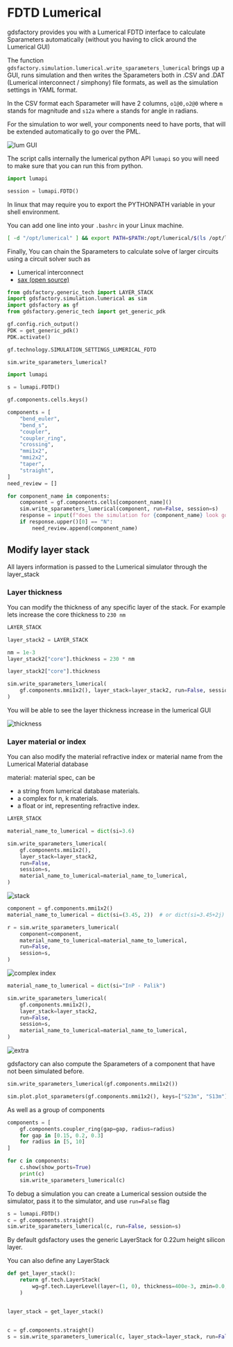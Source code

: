 <!-- #region -->
# FDTD Lumerical

gdsfactory provides you with a Lumerical FDTD interface to calculate Sparameters automatically  (without you having to click around the Lumerical GUI)

The function `gdsfactory.simulation.lumerical.write_sparameters_lumerical` brings up a GUI, runs simulation and then writes the Sparameters both in .CSV and .DAT (Lumerical interconnect / simphony) file formats, as well as the simulation settings in YAML format.

In the CSV format each Sparameter will have 2 columns, `o1@0,o2@0` where `m` stands for magnitude and `s12a` where `a` stands for angle in radians.

For the simulation to wor well, your components need to have ports, that will be extended automatically to go over the PML.

![lum GUI](https://i.imgur.com/dHAzZRw.png)


The script calls internally the lumerical python API `lumapi` so you will need to make sure that you can run this from python.

```python
import lumapi

session = lumapi.FDTD()
```

In linux that may require you to export the PYTHONPATH variable in your shell environment.

You can add one line into your `.bashrc` in your Linux machine.


```bash
[ -d "/opt/lumerical" ] && export PATH=$PATH:/opt/lumerical/$(ls /opt/lumerical)/bin && export PYTHONPATH=/opt/lumerical/$(ls /opt/lumerical)/api/python
```


Finally, You can chain the Sparameters to calculate solve of larger circuits using a circuit solver such as

- Lumerical interconnect
- [sax (open source)](https://sax.readthedocs.io/en/latest/index.html)

<!-- #endregion -->

```python
from gdsfactory.generic_tech import LAYER_STACK
import gdsfactory.simulation.lumerical as sim
import gdsfactory as gf
from gdsfactory.generic_tech import get_generic_pdk

gf.config.rich_output()
PDK = get_generic_pdk()
PDK.activate()

gf.technology.SIMULATION_SETTINGS_LUMERICAL_FDTD
```

```python
sim.write_sparameters_lumerical?
```

```python
import lumapi

s = lumapi.FDTD()
```

```python
gf.components.cells.keys()
```

```python
components = [
    "bend_euler",
    "bend_s",
    "coupler",
    "coupler_ring",
    "crossing",
    "mmi1x2",
    "mmi2x2",
    "taper",
    "straight",
]
need_review = []

for component_name in components:
    component = gf.components.cells[component_name]()
    sim.write_sparameters_lumerical(component, run=False, session=s)
    response = input(f"does the simulation for {component_name} look good? (y/n)")
    if response.upper()[0] == "N":
        need_review.append(component_name)
```

<!-- #region -->
## Modify layer stack

All layers information is passed to the Lumerical simulator through the layer_stack


### Layer thickness

You can modify the thickness of any specific layer of the stack. For example lets increase the core thickness to `230 nm`
<!-- #endregion -->

```python
LAYER_STACK
```

```python
layer_stack2 = LAYER_STACK
```

```python
nm = 1e-3
layer_stack2["core"].thickness = 230 * nm
```

```python
layer_stack2["core"].thickness
```

```python
sim.write_sparameters_lumerical(
    gf.components.mmi1x2(), layer_stack=layer_stack2, run=False, session=s
)
```

You will be able to see the layer thickness increase in the lumerical GUI

![thickness](https://i.imgur.com/Hxe7BuC.png)

<!-- #region -->
### Layer material or index

You can also modify the material refractive index or material name from the Lumerical Material database


material: material spec, can be

-  a string from lumerical database materials.
-  a complex for n, k materials.
-  a float or int, representing refractive index.

<!-- #endregion -->

```python
LAYER_STACK
```

```python
material_name_to_lumerical = dict(si=3.6)

sim.write_sparameters_lumerical(
    gf.components.mmi1x2(),
    layer_stack=layer_stack2,
    run=False,
    session=s,
    material_name_to_lumerical=material_name_to_lumerical,
)
```

![stack](https://i.imgur.com/ywfnH6h.png)

```python
component = gf.components.mmi1x2()
material_name_to_lumerical = dict(si=(3.45, 2))  # or dict(si=3.45+2j)

r = sim.write_sparameters_lumerical(
    component=component,
    material_name_to_lumerical=material_name_to_lumerical,
    run=False,
    session=s,
)
```

![complex index](https://i.imgur.com/Tbv1Mbb.png)

```python
material_name_to_lumerical = dict(si="InP - Palik")

sim.write_sparameters_lumerical(
    gf.components.mmi1x2(),
    layer_stack=layer_stack2,
    run=False,
    session=s,
    material_name_to_lumerical=material_name_to_lumerical,
)
```

![extra](https://i.imgur.com/75IR6fa.png)


gdsfactory can also compute the Sparameters of a component that have not been simulated before.

```python
sim.write_sparameters_lumerical(gf.components.mmi1x2())
```

```python
sim.plot.plot_sparameters(gf.components.mmi1x2(), keys=["S23m", "S13m"], logscale=True)
```

As well as a group of components

```python
components = [
    gf.components.coupler_ring(gap=gap, radius=radius)
    for gap in [0.15, 0.2, 0.3]
    for radius in [5, 10]
]

for c in components:
    c.show(show_ports=True)
    print(c)
    sim.write_sparameters_lumerical(c)
```

To debug a simulation you can create a Lumerical session outside the simulator, pass it to the simulator, and use `run=False` flag

```python
s = lumapi.FDTD()
c = gf.components.straight()
sim.write_sparameters_lumerical(c, run=False, session=s)
```


By default gdsfactory uses the generic LayerStack for 0.22um height silicon layer.

You can also define any LayerStack


```python
def get_layer_stack():
    return gf.tech.LayerStack(
        wg=gf.tech.LayerLevel(layer=(1, 0), thickness=400e-3, zmin=0.0, material="sin")
    )


layer_stack = get_layer_stack()
```

```python

c = gf.components.straight()
s = sim.write_sparameters_lumerical(c, layer_stack=layer_stack, run=False, session=s)
```
